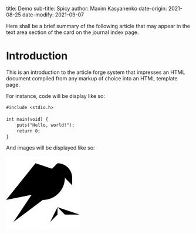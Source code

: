 title: Demo
sub-title: Spicy
author: Maxim Kasyanenko
date-origin: 2021-08-25
date-modify: 2021-09-07

Here shall be a brief summary of the following article that may appear
in the text area section of the card on the journal index page.

# Introduction

This is an introduction to the article forge system that impresses an
HTML document compiled from any markup of choice into an HTML template
page.

For instance, code will be display like so:

    #include <stdio.h>

    int main(void) {
        puts("Hello, world!");
        return 0;
    }

And images will be displayed like so:

![Carrier the Bird](/art/carrier/complex.svg)
